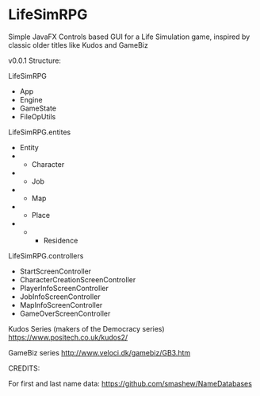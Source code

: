 # LifeSimRPG
Simple JavaFX Controls based GUI for a Life Simulation game, inspired by classic older titles like Kudos and GameBiz

v0.0.1 Structure:

LifeSimRPG
+ App
+ Engine
+ GameState
+ FileOpUtils
      
LifeSimRPG.entites
+ Entity
+ +  Character
+ +  Job
+ +  Map
+ +  Place
+ + +  Residence
            
LifeSimRPG.controllers
+ StartScreenController
+ CharacterCreationScreenController
+ PlayerInfoScreenController
+ JobInfoScreenController
+ MapInfoScreenController
+ GameOverScreenController

Kudos Series (makers of the Democracy series)
https://www.positech.co.uk/kudos2/
 
GameBiz series
http://www.veloci.dk/gamebiz/GB3.htm

CREDITS:

For first and last name data:
https://github.com/smashew/NameDatabases
